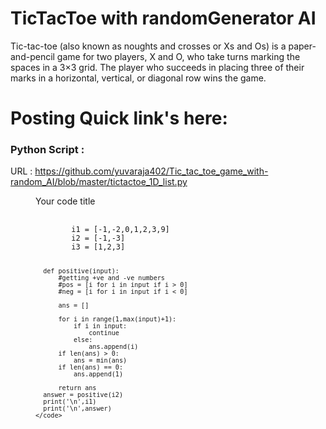 # TicTacToe with randomGenerator AI

Tic-tac-toe (also known as noughts and crosses or Xs and Os) is a paper-and-pencil game for two players, X and O, who take turns marking the spaces in a 3×3 grid. The player who succeeds in placing three of their marks in a horizontal, vertical, or diagonal row wins the game.

# Posting Quick link's here:

### Python Script :

URL : https://github.com/yuvaraja402/Tic_tac_toe_game_with-random_AI/blob/master/tictactoe_1D_list.py




<figure>
  <figcaption>Your code title</figcaption>
  <pre>
    <code>
        i1 = [-1,-2,0,1,2,3,9]
        i2 = [-1,-3]
        i3 = [1,2,3]

      def positive(input):
          #getting +ve and -ve numbers
          #pos = [i for i in input if i > 0]
          #neg = [i for i in input if i < 0]

          ans = []

          for i in range(1,max(input)+1):
              if i in input:
                  continue
              else:
                  ans.append(i)
          if len(ans) > 0:
              ans = min(ans)
          if len(ans) == 0:
              ans.append(1)

          return ans
      answer = positive(i2)
      print('\n',i1)
      print('\n',answer)
    </code>
  </pre>
</figure>
